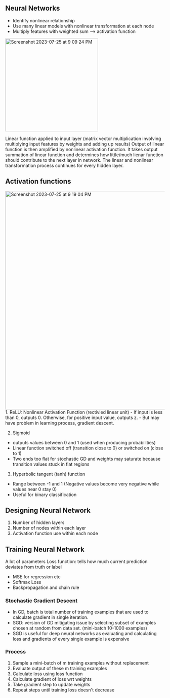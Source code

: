 ## Neural Networks 
- Identify nonlinear relationship
- Use many linear models with nonlinear transformation at each node
- Multiply features with weighted sum --> activation function 

 <img width="293" alt="Screenshot 2023-07-25 at 9 09 24 PM" src="https://github.com/michellekimgit/BreakThroughAI_note/assets/94397733/6452b3a9-9c53-4c05-9999-44bc2b989e54">

Linear function applied to input layer (matrix vector multiplication involving multiplying input features by weights and adding up results) 
Output of linear function is then amplified by nonlinear activation function.
It takes output summation of linear function and determines how little/much lienar function should contribute to the next layer in network. 
The linear and nonlinear transformation process continues for every hidden layer. 

## Activation functions
<img width="689" alt="Screenshot 2023-07-25 at 9 19 04 PM" src="https://github.com/michellekimgit/BreakThroughAI_note/assets/94397733/461eb176-0382-443e-8692-7bf76e795a40">
1. ReLU: Nonlinear Activation Function (rectivied linear unit) 
- If input is less than 0, outputs 0. Otherwise, for positive input value, outputs z. 
- But may have problem in learning process, gradient descent. 

2. Sigmoid
- outputs values between 0 and 1 (used when producing probabilities) 
- Linear function switched off (transition close to 0) or switched on (close to 1) 
- Two ends too flat for stochastic GD and weights may saturate because transition values stuck in flat regions

3. Hyperbolic tangent (tanh) function
- Range between -1 and 1 (Negative values become very negative while values near 0 stay 0)
- Useful for binary classification


## Designing Neural Network 
1. Number of hidden layers
2. Number of nodes within each layer
3. Activation function use within each node

## Training Neural Network 
A lot of parameters 
Loss function: tells how much current prediction deviates from truth or label 
- MSE for regression etc
- Softmax Loss
- Backpropagation and chain rule

### Stochastic Gradient Descent
- In GD, batch is total number of training examples that are used to calculate gradient in single iteration.
- SGD: version of GD mitigating issue by selecting subset of examples chosen at random from data set. (mini-batch 10-1000 examples)
- SGD is useful for deep neural networks as evaluating and calculating loss and gradients of every single example is expensive

### Process
1. Sample a mini-batch of m training examples without replacement
2. Evaluate output of these m training examples
3. Calculate loss using loss function
4. Calculate gradient of loss wrt weights
5. Take gradient step to update weights
6. Repeat steps until training loss doesn't decrease

